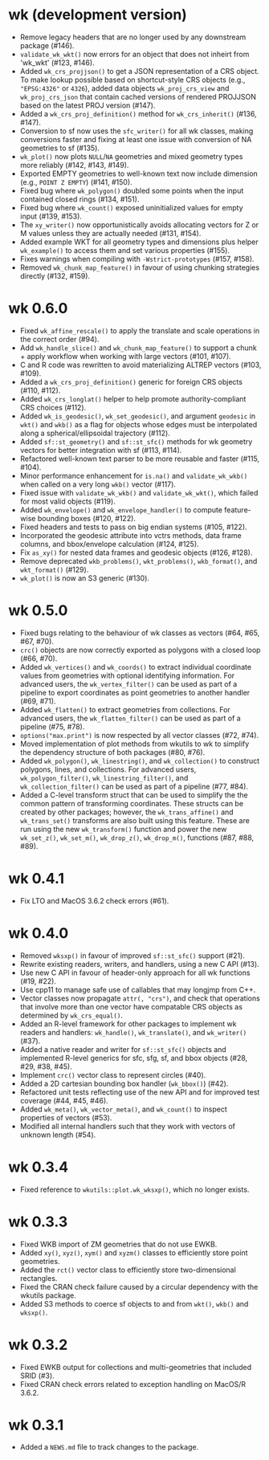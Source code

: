 # wk (development version)

* Remove legacy headers that are no longer used by any downstream package
  (#146).
* `validate_wk_wkt()` now errors for an object that does not inheirt from
  'wk_wkt' (#123, #146).
* Added `wk_crs_projjson()` to get a JSON representation of a CRS object.
  To make lookup possible based on shortcut-style CRS objects (e.g.,
  `"EPSG:4326"` or `4326`), added data objects `wk_proj_crs_view` and
  `wk_proj_crs_json` that contain cached versions of rendered PROJJSON
  based on the latest PROJ version (#147).
* Added a `wk_crs_proj_definition()` method for `wk_crs_inherit()` (#136,
  #147).
* Conversion to sf now uses the `sfc_writer()` for all wk classes, making
  conversions faster and fixing at least one issue with conversion of NA
  geometries to sf (#135).
* `wk_plot()` now plots `NULL`/`NA` geometries and mixed geometry types
  more reliably (#142, #143, #149).
* Exported EMPTY geometries to well-known text now include dimension
  (e.g., `POINT Z EMPTY`) (#141, #150).
* Fixed bug where `wk_polygon()` doubled some points when the input contained
  closed rings (#134, #151).
* Fixed bug where `wk_count()` exposed uninitialized values for empty input
  (#139, #153).
* The `xy_writer()` now opportunistically avoids allocating vectors for Z
  or M values unless they are actually needed (#131, #154).
* Added example WKT for all geometry types and dimensions plus helper
  `wk_example()` to access them and set various properties (#155).
* Fixes warnings when compiling with `-Wstrict-prototypes` (#157, #158).
* Removed `wk_chunk_map_feature()` in favour of using chunking strategies
  directly (#132, #159).

# wk 0.6.0

* Fixed `wk_affine_rescale()` to apply the translate and scale
  operations in the correct order (#94).
* Add `wk_handle_slice()` and `wk_chunk_map_feature()` to support
  a chunk + apply workflow when working with large vectors (#101, #107).
* C and R code was rewritten to avoid materializing ALTREP vectors
  (#103, #109).
* Added a `wk_crs_proj_definition()` generic for foreign CRS objects
  (#110, #112).
* Added `wk_crs_longlat()` helper to help promote authority-compliant
  CRS choices (#112).
* Added `wk_is_geodesic()`, `wk_set_geodesic()`, and argument `geodesic`
  in `wkt()` and `wkb()` as a flag for objects whose edges must
  be interpolated along a spherical/ellipsoidal trajectory (#112).
* Added `sf::st_geometry()` and `sf::st_sfc()` methods for wk geometry
  vectors for better integration with sf (#113, #114).
* Refactored well-known text parser to be more reusable and faster
  (#115, #104).
* Minor performance enhancement for `is.na()` and `validate_wk_wkb()`
  when called on a very long `wkb()` vector (#117).
* Fixed issue with `validate_wk_wkb()` and `validate_wk_wkt()`, which failed
  for most valid objects (#119).
* Added `wk_envelope()` and `wk_envelope_handler()` to compute feature-wise
  bounding boxes (#120, #122).
* Fixed headers and tests to pass on big endian systems (#105, #122).
* Incorporated the geodesic attribute into vctrs methods, data frame
  columns, and bbox/envelope calculation (#124, #125).
* Fix `as_xy()` for nested data frames and geodesic objects (#126, #128).
* Remove deprecated `wkb_problems()`, `wkt_problems()`, `wkb_format()`,
  and `wkt_format()` (#129).
* `wk_plot()` is now an S3 generic (#130).

# wk 0.5.0

* Fixed bugs relating to the behaviour of wk classes as
  vectors (#64, #65, #67, #70).
* `crc()` objects are now correctly exported as polygons
  with a closed loop (#66, #70).
* Added `wk_vertices()` and `wk_coords()` to extract individual
  coordinate values from geometries with optional identifying
  information. For advanced users, the `wk_vertex_filter()`
  can be used as part of a pipeline to export coordinates
  as point geometries to another handler (#69, #71).
* Added `wk_flatten()` to extract geometries from collections.
  For advanced users, the `wk_flatten_filter()` can be used as
  part of a pipeline (#75, #78).
* `options("max.print")` is now respected by all vector classes
  (#72, #74).
* Moved implementation of plot methods from wkutils to wk to
  simplify the dependency structure of both packages (#80, #76).
* Added `wk_polygon()`, `wk_linestring()`, and `wk_collection()`
  to construct polygons, lines, and collections. For advanced
  users, `wk_polygon_filter()`, `wk_linestring_filter()`, and
  `wk_collection_filter()` can be used as part of a pipeline
  (#77, #84).
* Added a C-level transform struct that can be used to simplify
  the the common pattern of transforming coordinates. These
  structs can be created by other packages; however, the
  `wk_trans_affine()` and `wk_trans_set()` transforms are
  also built using this feature. These are run using the 
  new `wk_transform()` function and power the new
  `wk_set_z()`, `wk_set_m()`, `wk_drop_z()`, `wk_drop_m()`,
  functions (#87, #88, #89).

# wk 0.4.1

* Fix LTO and MacOS 3.6.2 check errors (#61).

# wk 0.4.0

* Removed `wksxp()` in favour of improved `sf::st_sfc()` support 
  (#21).
* Rewrite existing readers, writers, and handlers, using 
  a new C API (#13).
* Use new C API in favour of header-only approach for all
  wk functions (#19, #22).
* Use cpp11 to manage safe use of callables that may longjmp 
  from C++.
* Vector classes now propagate `attr(, "crs")`, and check
  that operations that involve more than one vector have
  compatable CRS objects as determined by `wk_crs_equal()`.
* Added an R-level framework for other packages to implement
  wk readers and handlers: `wk_handle()`, `wk_translate()`,
  and `wk_writer()` (#37).
* Added a native reader and writer for `sf::st_sfc()` objects
  and implemented R-level generics for sfc, sfg, sf, and bbox
  objects (#28, #29, #38, #45).
* Implement `crc()` vector class to represent circles (#40).
* Added a 2D cartesian bounding box handler (`wk_bbox()`) (#42).
* Refactored unit tests reflecting use of the new API and
  for improved test coverage (#44, #45, #46).
* Added `wk_meta()`, `wk_vector_meta()`, and `wk_count()` to 
  inspect properties of vectors (#53).
* Modified all internal handlers such that they work with vectors
  of unknown length (#54).

# wk 0.3.4

* Fixed reference to `wkutils::plot.wk_wksxp()`, which
  no longer exists.

# wk 0.3.3

* Fixed WKB import of ZM geometries that do not use EWKB.
* Added `xy()`, `xyz()`, `xym()` and `xyzm()` classes
  to efficiently store point geometries.
* Added the `rct()` vector class to efficiently store
  two-dimensional rectangles.
* Fixed the CRAN check  failure caused by a circular
  dependency with  the wkutils package.
* Added S3 methods to coerce sf objects to and from
  `wkt()`, `wkb()` and `wksxp()`.

# wk 0.3.2

* Fixed EWKB output for collections and multi-geometries
  that included SRID (#3).
* Fixed CRAN check errors related to exception handling on
  MacOS/R 3.6.2.

# wk 0.3.1

* Added a `NEWS.md` file to track changes to the package.
